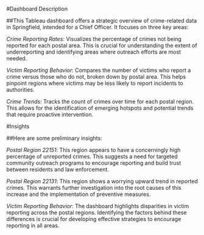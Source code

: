#Dashboard Description

##This Tableau dashboard offers a strategic overview of crime-related data in Springfield, intended for a Chief Officer. It focuses on three key areas:

*Crime Reporting Rates*: Visualizes the percentage of crimes not being reported for each postal area. This is crucial for understanding the extent of underreporting and identifying areas where outreach efforts are most needed.

*Victim Reporting Behavior*: Compares the number of victims who report a crime versus those who do not, broken down by postal area. This helps pinpoint regions where victims may be less likely to report incidents to authorities.

*Crime Trends*: Tracks the count of crimes over time for each postal region. This allows for the identification of emerging hotspots and potential trends that require proactive intervention.

#Insights

##Here are some preliminary insights:

*Postal Region 22151*: This region appears to have a concerningly high percentage of unreported crimes. This suggests a need for targeted community outreach programs to encourage reporting and build trust between residents and law enforcement.

*Postal Region 22131*: This region shows a worrying upward trend in reported crimes. This warrants further investigation into the root causes of this increase and the implementation of preventive measures.

*Victim Reporting Behavior*: The dashboard highlights disparities in victim reporting across the postal regions. Identifying the factors behind these differences is crucial for developing effective strategies to encourage reporting in all areas.

